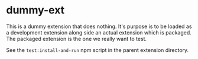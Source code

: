 # dummy-ext

This is a dummy extension that does nothing.  It's purpose is to be loaded as a
development extension along side an actual extension which is packaged.  The
packaged extension is the one we really want to test.

See the `test:install-and-run` npm script in the parent extension directory.
